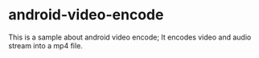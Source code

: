 # android-video-encode
This is a sample about android video encode;
It encodes video and audio stream into a mp4 file.

